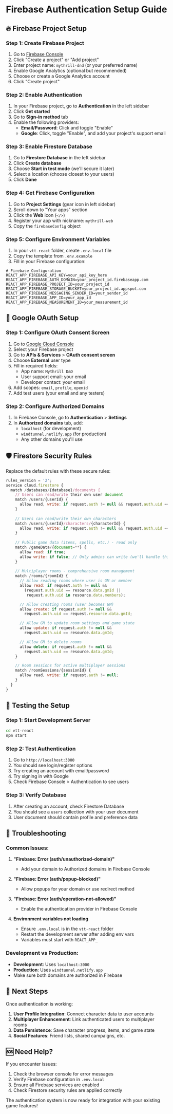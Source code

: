 # Firebase Authentication Setup Guide

## 🔥 Firebase Project Setup

### Step 1: Create Firebase Project
1. Go to [Firebase Console](https://console.firebase.google.com/)
2. Click "Create a project" or "Add project"
3. Enter project name: `mythrill-dnd` (or your preferred name)
4. Enable Google Analytics (optional but recommended)
5. Choose or create a Google Analytics account
6. Click "Create project"

### Step 2: Enable Authentication
1. In your Firebase project, go to **Authentication** in the left sidebar
2. Click **Get started**
3. Go to **Sign-in method** tab
4. Enable the following providers:
   - **Email/Password**: Click and toggle "Enable"
   - **Google**: Click, toggle "Enable", and add your project's support email

### Step 3: Enable Firestore Database
1. Go to **Firestore Database** in the left sidebar
2. Click **Create database**
3. Choose **Start in test mode** (we'll secure it later)
4. Select a location (choose closest to your users)
5. Click **Done**

### Step 4: Get Firebase Configuration
1. Go to **Project Settings** (gear icon in left sidebar)
2. Scroll down to "Your apps" section
3. Click the **Web** icon (`</>`)
4. Register your app with nickname: `mythrill-web`
5. Copy the `firebaseConfig` object

### Step 5: Configure Environment Variables
1. In your `vtt-react` folder, create `.env.local` file
2. Copy the template from `.env.example`
3. Fill in your Firebase configuration:

```env
# Firebase Configuration
REACT_APP_FIREBASE_API_KEY=your_api_key_here
REACT_APP_FIREBASE_AUTH_DOMAIN=your_project_id.firebaseapp.com
REACT_APP_FIREBASE_PROJECT_ID=your_project_id
REACT_APP_FIREBASE_STORAGE_BUCKET=your_project_id.appspot.com
REACT_APP_FIREBASE_MESSAGING_SENDER_ID=your_sender_id
REACT_APP_FIREBASE_APP_ID=your_app_id
REACT_APP_FIREBASE_MEASUREMENT_ID=your_measurement_id
```

## 🔐 Google OAuth Setup

### Step 1: Configure OAuth Consent Screen
1. Go to [Google Cloud Console](https://console.cloud.google.com/)
2. Select your Firebase project
3. Go to **APIs & Services** > **OAuth consent screen**
4. Choose **External** user type
5. Fill in required fields:
   - App name: `Mythrill D&D`
   - User support email: your email
   - Developer contact: your email
6. Add scopes: `email`, `profile`, `openid`
7. Add test users (your email and any testers)

### Step 2: Configure Authorized Domains
1. In Firebase Console, go to **Authentication** > **Settings**
2. In **Authorized domains** tab, add:
   - `localhost` (for development)
   - `windtunnel.netlify.app` (for production)
   - Any other domains you'll use

## 🛡️ Firestore Security Rules

Replace the default rules with these secure rules:

```javascript
rules_version = '2';
service cloud.firestore {
  match /databases/{database}/documents {
    // Users can read/write their own user document
    match /users/{userId} {
      allow read, write: if request.auth != null && request.auth.uid == userId;
    }
    
    // Users can read/write their own characters
    match /users/{userId}/characters/{characterId} {
      allow read, write: if request.auth != null && request.auth.uid == userId;
    }
    
    // Public game data (items, spells, etc.) - read only
    match /gameData/{document=**} {
      allow read: if true;
      allow write: if false; // Only admins can write (we'll handle this separately)
    }
    
    // Multiplayer rooms - comprehensive room management
    match /rooms/{roomId} {
      // Allow reading rooms where user is GM or member
      allow read: if request.auth != null &&
        (request.auth.uid == resource.data.gmId ||
         request.auth.uid in resource.data.members);

      // Allow creating rooms (user becomes GM)
      allow create: if request.auth != null &&
        request.auth.uid == request.resource.data.gmId;

      // Allow GM to update room settings and game state
      allow update: if request.auth != null &&
        request.auth.uid == resource.data.gmId;

      // Allow GM to delete rooms
      allow delete: if request.auth != null &&
        request.auth.uid == resource.data.gmId;
    }

    // Room sessions for active multiplayer sessions
    match /roomSessions/{sessionId} {
      allow read, write: if request.auth != null;
    }
  }
}
```

## 🚀 Testing the Setup

### Step 1: Start Development Server
```bash
cd vtt-react
npm start
```

### Step 2: Test Authentication
1. Go to `http://localhost:3000`
2. You should see login/register options
3. Try creating an account with email/password
4. Try signing in with Google
5. Check Firebase Console > Authentication to see users

### Step 3: Verify Database
1. After creating an account, check Firestore Database
2. You should see a `users` collection with your user document
3. User document should contain profile and preference data

## 🔧 Troubleshooting

### Common Issues:

1. **"Firebase: Error (auth/unauthorized-domain)"**
   - Add your domain to Authorized domains in Firebase Console

2. **"Firebase: Error (auth/popup-blocked)"**
   - Allow popups for your domain or use redirect method

3. **"Firebase: Error (auth/operation-not-allowed)"**
   - Enable the authentication provider in Firebase Console

4. **Environment variables not loading**
   - Ensure `.env.local` is in the `vtt-react` folder
   - Restart the development server after adding env vars
   - Variables must start with `REACT_APP_`

### Development vs Production:

- **Development**: Uses `localhost:3000`
- **Production**: Uses `windtunnel.netlify.app`
- Make sure both domains are authorized in Firebase

## 📱 Next Steps

Once authentication is working:

1. **User Profile Integration**: Connect character data to user accounts
2. **Multiplayer Enhancement**: Link authenticated users to multiplayer rooms
3. **Data Persistence**: Save character progress, items, and game state
4. **Social Features**: Friend lists, shared campaigns, etc.

## 🆘 Need Help?

If you encounter issues:
1. Check the browser console for error messages
2. Verify Firebase configuration in `.env.local`
3. Ensure all Firebase services are enabled
4. Check Firestore security rules are applied correctly

The authentication system is now ready for integration with your existing game features!
